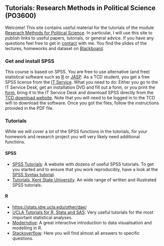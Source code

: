 ## Tutorials: Research Methods in Political Science (PO3600)

Welcome! This site contains useful material for the tutorials of the module [Reserach Methods for Political Science](https://www.tcd.ie/Political_Science/undergraduate/module-outlines/js/research-methods/). In particular, I will use this site to publish links to useful papers, tutorials, or general advice. If you have any questions feel free to get in [contact](http://muellerstefan.net/#contact) with me. You find the slides of the lectures, homeworks and dataset on [Blackboard](http://tcd.ie/blackboard).

### Get and install SPSS

This course is based on SPSS. You are free to use alternative (and free) statistical software such as [R](https://www.r-project.org) or [JASP](https://jasp-stats.org). As a TCD student, you get a free SPSS license from the [IT Service](https://www.tcd.ie/itservices/help/it-service-desk-contact.php). What you need to do: Either you go to the IT Service Desk, get an installation DVD and fill out a form, or you print the [form](https://www.tcd.ie/itservices/assets/doc/purchase_local/SPSS-Form.pdf), bring it to the IT Service Desk and download SPSS directly from the [TCD download website](https://software.tcd.ie). Note that you will need to be logged in to the TCD wifi to download the software. Once you got the files, follow the instructions provided in the PDF file. 

### Tutorials

While we will cover a lot of the SPSS functions in the tutorials, for your homework and research project you will very likely need additional functions.

#### SPSS

- [SPSS Tutorials](https://www.spss-tutorials.com): A website with dozens of useful SPSS tutorials. To get you started and to ensure that you work reproducibly, have a look at the [SPSS Syntax tutorial](https://www.spss-tutorials.com/spss-syntax-editor-window/).
- [Tutorials, Kent State University](https://libguides.library.kent.edu/SPSS/home). An wide range of written and illustrated  SPSS tutorials.

#### R

- https://stats.idre.ucla.edu/other/dae/
- [UCLA Tutorials for R, Stata and SAS](https://stats.idre.ucla.edu/other/dae/): Very useful tutorials for the most important statistical analyses.
- [Moderndive](http://www.moderndive.com): A great interactive introduction to data visualisation and modelling in R.
- [Stackoverflow](https://stackoverflow.com/questions/tagged/r): Here you will find almost all answers to specific questions.

